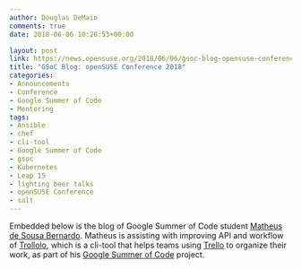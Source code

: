 ```yaml
---
author: Douglas DeMaio
comments: true
date: 2018-06-06 10:20:53+00:00

layout: post
link: https://news.opensuse.org/2018/06/06/gsoc-blog-opensuse-conference-2018/
title: "GSoC Blog: openSUSE Conference 2018"
categories:
- Announcements
- Conference
- Google Summer of Code
- Mentoring
tags:
- Ansible
- chef
- cli-tool
- Google Summer of Code
- gsoc
- Kubernetes
- Leap 15
- lighting beer talks
- openSUSE Conference
- salt
---
```

Embedded below is the blog of Google Summer of Code student [ Matheus de Sousa Bernardo](https://matheussbernardo.me/about/). Matheus is assisting with improving API and workflow of [Trollolo](https://github.com/openSUSE/trollolo), which is a cli-tool that helps teams using [Trello](https://trello.com/) to organize their work, as part of his [Google Summer of Code](https://summerofcode.withgoogle.com/) project.

		
